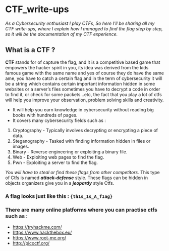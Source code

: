# CTF_write-ups
*As a Cybersecurity enthusiast I play CTFs, So here I'll be sharing all my CTF write-ups, where I explain how I managed to find the flag step by step, so it will be the documentation of my CTF experience.*

## What is a CTF ?

**CTF** stands for of capture the flag, and it is a competitive based game that empowers the hacker spirit in you, its idea was derived from the kids famous game with the same name and yes of course they do have the same ame, you have to catch a certain flag and in the term of cybersecurity it will be a string which contains certain important information hidden in some websites or a server’s files sometimes you have to decrypt a code in order to find it, or check for some packets ..etc, the fact that you play a lot of ctfs will help you improve your observation, problem solving skills and creativity.

- It will help you earn knowledge in cybersecurity without reading big books with hundreds of pages.
- It covers many cybersecurity fields such as : 
1. Cryptography - Typically involves decrypting or encrypting a piece of data.
2. Steganography - Tasked with finding information hidden in files or images.
3. Binary - Reverse engineering or exploiting a binary file.
4. Web - Exploiting web pages to find the flag.
5. Pwn - Exploiting a server to find the flag.

*You will have to steal or find these flags from other competitors.*
This type of Ctfs is named ***attack-defense*** style.
These flags can be hidden in objects organizers give you in a ***jeopardy*** style Ctfs.
### A flag looks just like this : `{th1s_1s_A_f1ag}`
### **There are many online platforms where you can practise ctfs such as :**
- https://tryhackme.com/
- https://www.hackthebox.eu/
- https://www.root-me.org/
- http://picoctf.org/
